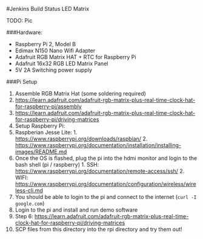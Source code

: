 #Jenkins Build Status LED Matrix

TODO: Pic

###Hardware:
* Raspberry Pi 2, Model B
* Edimax N150 Nano Wifi Adapter
* Adafruit RGB Matrix HAT + RTC for Raspberry Pi
* Adafruit 16x32 RGB LED Matrix Panel
* 5V 2A Switching power supply

###Pi Setup
1. Assemble RGB Matrix Hat (some soldering required)
  1. https://learn.adafruit.com/adafruit-rgb-matrix-plus-real-time-clock-hat-for-raspberry-pi/assembly
  2. https://learn.adafruit.com/adafruit-rgb-matrix-plus-real-time-clock-hat-for-raspberry-pi/driving-matrices
2. Setup Raspberry Pi:
  1. Raspberian Jesse Lite:
    1. https://www.raspberrypi.org/downloads/raspbian/
    2. https://www.raspberrypi.org/documentation/installation/installing-images/README.md
  2. Once the OS is flashed, plug the pi into the hdmi monitor and login to the bash shell (pi / raspberry)
    1. SSH: https://www.raspberrypi.org/documentation/remote-access/ssh/
    2. WIFI: https://www.raspberrypi.org/documentation/configuration/wireless/wireless-cli.md
  3. You should be able to login to the pi and connect to the internet (`curl -I google.com`)
3. Login to the pi and install and run demo software
  1. Step 6: https://learn.adafruit.com/adafruit-rgb-matrix-plus-real-time-clock-hat-for-raspberry-pi/driving-matrices 
4. SCP files from this directory into the rpi directory and try them out!
  
    
